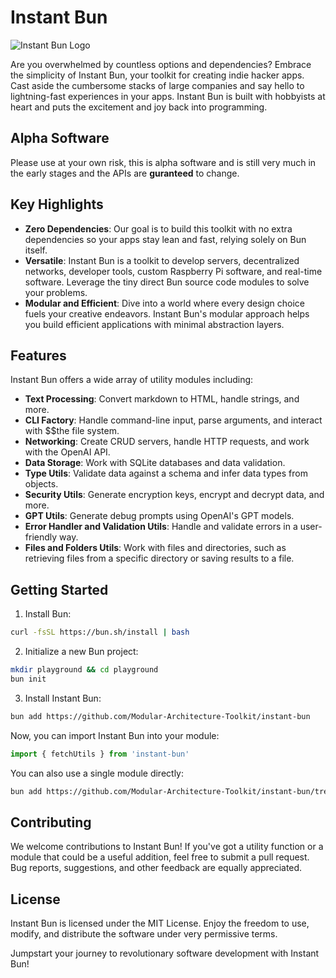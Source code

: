 # Instant Bun

![Instant Bun Logo](https://user-images.githubusercontent.com/18100375/231109092-34bdc552-dd37-413d-8eec-b9b668340b65.png)

Are you overwhelmed by countless options and dependencies? Embrace the simplicity of Instant Bun, your toolkit for creating indie hacker apps. Cast aside the cumbersome stacks of large companies and say hello to lightning-fast experiences in your apps. Instant Bun is built with hobbyists at heart and puts the excitement and joy back into programming.

## Alpha Software
Please use at your own risk, this is alpha software and is still very much in the early stages and the APIs are **guranteed** to change.

## Key Highlights

- **Zero Dependencies**: Our goal is to build this toolkit with no extra dependencies so your apps stay lean and fast, relying solely on Bun itself.
- **Versatile**: Instant Bun is a toolkit to develop servers, decentralized networks, developer tools, custom Raspberry Pi software, and real-time software. Leverage the tiny direct Bun source code modules to solve your problems.
- **Modular and Efficient**: Dive into a world where every design choice fuels your creative endeavors. Instant Bun's modular approach helps you build efficient applications with minimal abstraction layers.

## Features

Instant Bun offers a wide array of utility modules including:

- **Text Processing**: Convert markdown to HTML, handle strings, and more.
- **CLI Factory**: Handle command-line input, parse arguments, and interact with $$the file system.
- **Networking**: Create CRUD servers, handle HTTP requests, and work with the OpenAI API.
- **Data Storage**: Work with SQLite databases and data validation.
- **Type Utils**: Validate data against a schema and infer data types from objects.
- **Security Utils**: Generate encryption keys, encrypt and decrypt data, and more.
- **GPT Utils**: Generate debug prompts using OpenAI's GPT models.
- **Error Handler and Validation Utils**: Handle and validate errors in a user-friendly way.
- **Files and Folders Utils**: Work with files and directories, such as retrieving files from a specific directory or saving results to a file.

## Getting Started

1. Install Bun:

```bash
curl -fsSL https://bun.sh/install | bash
```

2. Initialize a new Bun project:

```bash
mkdir playground && cd playground
bun init 
```

3. Install Instant Bun:

```bash
bun add https://github.com/Modular-Architecture-Toolkit/instant-bun
```

Now, you can import Instant Bun into your module:

```jsx
import { fetchUtils } from 'instant-bun'
```

You can also use a single module directly:

```bash
bun add https://github.com/Modular-Architecture-Toolkit/instant-bun/tree/main/modules/cli-factory
```

## Contributing

We welcome contributions to Instant Bun! If you've got a utility function or a module that could be a useful addition, feel free to submit a pull request. Bug reports, suggestions, and other feedback are equally appreciated.

## License

Instant Bun is licensed under the MIT License. Enjoy the freedom to use, modify, and distribute the software under very permissive terms.

Jumpstart your journey to revolutionary software development with Instant Bun!